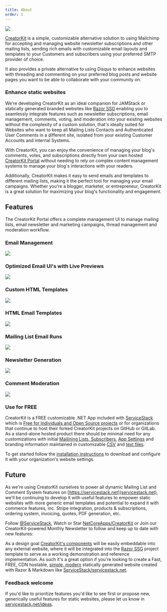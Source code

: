 ```yaml
---
title: About
order: 1
---
```


[![](/img/pages/creatorkit/creatorkit-brand.svg)](/creatorkit/)

[CreatorKit](/creatorkit/) is a simple, customizable alternative solution to using Mailchimp for accepting and managing website
newsletter subscriptions and other mailing lists, sending rich emails with customizable email layouts and templates to your
Customers and subscribers using your preferred SMTP provider of choice.

It also provides a private alternative to using Disqus to enhance websites with threading and commenting on your preferred
blog posts and website pages you want to be able to collaborate with your community on.

### Enhance static websites

We're developing CreatorKit as an ideal companion for JAMStack or statically generated branded websites like
[Razor SSG](https://razor-ssg.web-templates.io/posts/razor-ssg)
enabling you to seamlessly integrate features such as newsletter subscriptions, email management, comments, voting,
and moderation into your existing websites without the complexity of a custom solution, that's ideally suited for Websites
who want to keep all Mailing Lists Contacts and Authenticated User Comments in a different site, isolated from your
existing Customer Accounts and internal Systems.

With CreatorKit, you can enjoy the convenience of managing your blog's comments, votes, and subscriptions directly
from your own hosted [CreatorKit Portal](https://creatorkit.netcore.io/portal/) without needing to rely on complex content 
management systems to manage your blog's interactions with your readers.

Additionally, CreatorKit makes it easy to send emails and templates to different mailing lists, making it the perfect
tool for managing your email campaigns. Whether you're a blogger, marketer, or entrepreneur, CreatorKit is a great
solution for maximizing your blog's functionality and engagement.

## Features

The CreatorKit Portal offers a complete management UI to manage mailing lists, email newsletter and marketing campaigns,
thread management and moderation workflow.

### Email Management

[![](/img/pages/creatorkit/portal-messages.png)](/creatorkit/portal-messages)

### Optimized Email UI's with Live Previews

[![](/img/pages/creatorkit/portal-messages-simple.png)](/creatorkit/portal-messages#email-ui)

### Custom HTML Templates

[![](/img/pages/creatorkit/portal-messages-custom.png)](/creatorkit/portal-messages#sending-custom-html-emails)

### HTML Email Templates

[![](/img/pages/creatorkit/portal-messages-markdown.png)](/creatorkit/portal-messages#sending-html-markdown-emails)

### Mailing List Email Runs

[![](/img/pages/creatorkit/portal-mailrun-custom.png)](/creatorkit/portal-mailruns)

### Newsletter Generation

[![](/img/pages/creatorkit/portal-mailrun-newsletter.png)](/creatorkit/portal-mailruns#generating-newsletters)

### Comment Moderation

[![](/img/pages/creatorkit/portal-report.png)](/creatorkit/portal-posts)

### Use for FREE

CreatorKit is a FREE customizable .NET App included with [ServiceStack](https://servicestack.net) which is
[Free for Individuals and Open Source projects](https://servicestack.net/free) or for organizations that continue to
host their forked CreatorKit projects on GitHub or GitLab. As a stand-alone hosted product there should be
minimal need for any customizations with initial [Mailining Lists, Subscribers](/creatorkit/install#before-you-run),
[App Settings](/creatorkit/install#whats-included) and branding information maintained in
customizable [CSV](/creatorkit/install#before-you-run) and [text files](/creatorkit/customize).

To get started follow the [installation instructions](/creatorkit/install) to download and configure it with your
organization's website settings.

## Future

As we're using CreatorKit ourselves to power all dynamic Mailing List and Comment System features on
[https://servicestack.net](servicestack.net), we'll be continuing to develop it with useful features to
empower static websites with more generic email templates and potential to expand it with commerce features, inc.
Stripe integration, products & subscriptions, ordering system, invoicing, quotes, PDF generation, etc.

Follow [@ServiceStack](https://twitter.com/ServiceStack), Watch or Star [NetCoreApps/CreatorKit](https://github.com/NetCoreApps/CreatorKit)
or Join our CreatorKit-powered Monthly Newsletter to follow and keep up to date with new features:

<div class="not-prose">
    <div class="mt-8 mx-auto max-w-md" data-mail="JoinMailingList" data-props="{ submitLabel:'Join our newsletter' }"></div>
</div>

As a design goal [CreatorKit's components](/creatorkit/components) will be easily embeddable into any external website,
where it will be integrated into the [Razor SSG](/posts/razor-ssg) project template to serve as a working demonstration
and reference implementation. As such it's a great option if you're looking to create a Fast, FREE, CDN hostable,
[simple, modern](/posts/javascript) statically generated website created with Razor & Markdown
like [ServiceStack/servicestack.net](https://github.com/ServiceStack/servicestack.net).

### Feedback welcome

If you'd like to prioritize features you'd like to see first or propose new, generically useful features for
static websites, please let us know in [servicestack.net/ideas](https://servicestack.net/ideas).
